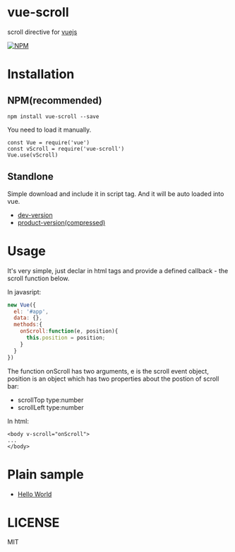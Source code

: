 # vue-scroll
scroll directive for [vuejs](https://vuejs.org/)

[![NPM](https://nodei.co/npm/vue-scroll.png?stars&downloads)](https://nodei.co/npm/vue-scroll/)

# Installation
## NPM(recommended)
```
npm install vue-scroll --save
```
    
You need to load it manually.
    
```
const Vue = require('vue')
const vScroll = require('vue-scroll')
Vue.use(vScroll)
```
## Standlone

Simple download and include it in script tag. And it will be auto loaded into vue.

   * [dev-version](https://rawgit.com/wangpin34/vue-scroll/master/lib/vue-scroll.browser.js)
   * [product-version(compressed)](https://rawgit.com/wangpin34/vue-scroll/master/dist/vue-scroll.min.js)

# Usage
It's very simple, just declar in html tags and provide a defined callback - the scroll function below.

In javasript:
```javascript
new Vue({
  el: '#app',
  data: {},
  methods:{
    onScroll:function(e, position){
      this.position = position;
    }
  }
})
```

The function onScroll has two arguments, e is the scroll event object, position is an object which has two properties about the postion of scroll bar:
* scrollTop type:number 
* scrollLeft type:number

In html:
```
<body v-scroll="onScroll">
...
</body>

```



# Plain sample 
* [Hello World](https://rawgit.com/wangpin34/vue-scroll/master/sample/index.html)

# LICENSE
MIT
